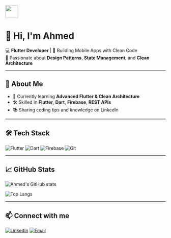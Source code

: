 <img src="https://www.thisiscolossal.com/wp-content/uploads/2018/04/agif1opt.gif" width="40">

# 👋 Hi, I'm Ahmed

💻 **Flutter Developer** | 🚀 Building Mobile Apps with Clean Code  
🎯 Passionate about **Design Patterns**, **State Management**, and **Clean Architecture**  

---

## 🚀 About Me
- 🌱 Currently learning **Advanced Flutter & Clean Architecture**
- 🛠 Skilled in **Flutter**, **Dart**, **Firebase**, **REST APIs**
- 📚 Sharing coding tips and knowledge on LinkedIn

---

## 🛠 Tech Stack
![Flutter](https://img.shields.io/badge/Flutter-02569B?logo=flutter&logoColor=white)
![Dart](https://img.shields.io/badge/Dart-0175C2?logo=dart&logoColor=white)
![Firebase](https://img.shields.io/badge/Firebase-FFCA28?logo=firebase&logoColor=black)
![Git](https://img.shields.io/badge/Git-F05032?logo=git&logoColor=white)

---

## 📈 GitHub Stats
![Ahmed's GitHub stats](https://github-readme-stats.vercel.app/api?username=USERNAME&show_icons=true&theme=radical)

![Top Langs](https://github-readme-stats.vercel.app/api/top-langs/?username=USERNAME&layout=compact&theme=radical)

---

## 📫 Connect with me
[![LinkedIn](https://img.shields.io/badge/LinkedIn-0077B5?logo=linkedin&logoColor=white)](https://www.linkedin.com/in/ahmed-abdelmnaem-0a4068301/)
[![Email](https://img.shields.io/badge/Email-D14836?logo=gmail&logoColor=white)](mailto:ahmedabdelmnaem6@gmail.com)
